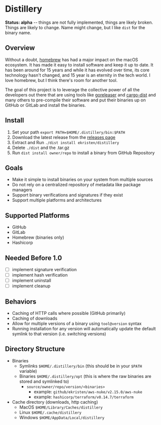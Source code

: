 # Distillery

**Status: alpha** -- things are not fully implemented, things are likely broken. Things are likely to change. Name
might change, but I like `dist` for the binary name.

## Overview

Without a doubt, [homebrew](https://brew.sh) has had a major impact on the macOS ecosystem. It has made it easy to 
install software and keep it up to date. It has been around for 15 years and while it has evolved over time, its core
technology hasn't changed, and 15 year is an eternity in the tech world. I love homebrew, but I think there's room for
another tool.

The goal of this project is to leverage the collective power of all the developers out there that are using tools like
[goreleaser](https://goreleaser.com/) and [cargo-dist](https://github.com/axodotdev/cargo-dist) and many others to 
pre-compile their software and put their binaries up on GitHub or GitLab and install the binaries.

## Install

1. Set your path `export PATH=$HOME/.distillery/bin:$PATH`
2. Download the latest release from the [releases page](https://github.com/ekristen/distillery/releases)
3. Extract and Run `./dist install ekristen/distillery`
4. Delete `./dist` and the .tar.gz
5. Run `dist install owner/repo` to install a binary from GitHub Repository

## Goals

- Make it simple to install binaries on your system from multiple sources
- Do not rely on a centralized repository of metadata like package managers
- Support binary verifications and signatures if they exist
- Support multiple platforms and architectures

## Supported Platforms

- GitHub
- GitLab
- Homebrew (binaries only)
- Hashicorp

## Needed Before 1.0

- [ ] implement signature verification
- [ ] implement hash verification
- [ ] implement uninstall
- [ ] implement cleanup

## Behaviors

- Caching of HTTP calls where possible (GitHub primarily)
- Caching of downloads
- Allow for multiple versions of a binary using `tool@version` syntax
- Running installation for any version will automatically update the default symlink to that version (i.e. switching versions)

## Directory Structure

- Binaries
  - Symlinks `$HOME/.distillery/bin` (this should be in your `$PATH` variable)
  - Binaries `$HOME/.distillery/opt` (this is where the raw binaries are stored and symlinked to)
    - `source/owner/repo/version/<binaries>`
      - example: `github/ekristen/aws-nuke/v2.15.0/aws-nuke`
      - example: `hashicorp/terraform/v0.14.7/terraform`
- Cache directory (downloads, http caching)
  - MacOS `$HOME/Library/Caches/distillery`
  - Linux `$HOME/.cache/distillery`
  - Windows `$HOME/AppData/Local/distillery`
